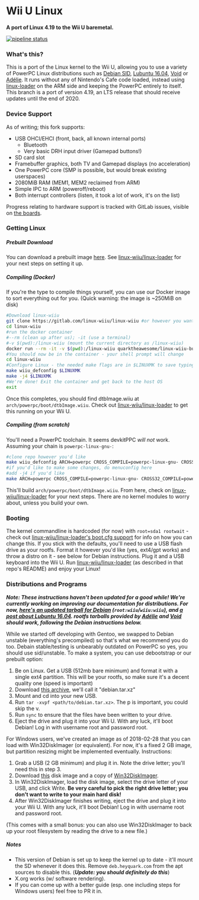 # Wii U Linux
**A port of Linux 4.19 to the Wii U baremetal.**

[![pipeline status](https://gitlab.com/linux-wiiu/linux-wiiu/badges/rewrite-4.19/pipeline.svg)](https://gitlab.com/linux-wiiu/linux-wiiu/commits/rewrite-4.19)

### What's this?
This is a port of the Linux kernel to the Wii U, allowing you to use a variety of PowerPC Linux distributions such as [Debian SID](https://www.debian.org/ports/powerpc/), [Lubuntu 16.04](https://lubuntu.me), [Void](https://voidlinux-ppc.org/) or [Adélie](https://www.adelielinux.org/). It runs without any of Nintendo's Cafe code loaded, instead using [linux-loader](https://gitlab.com/linux-wiiu/linux-loader) on the ARM side and keeping the PowerPC entirely to itself. This branch is a port of version 4.19, an LTS release that should receive updates until the end of 2020.

### Device Support
As of writing; this fork supports:

 - USB OHCI/EHCI (front, back, all known internal ports)
 	- Bluetooth
 	- Very basic DRH input driver (Gamepad buttons!)
 - SD card slot
 - Framebuffer graphics, both TV and Gamepad displays (no acceleration)
 - One PowerPC core (SMP is possible, but would break existing userspaces)
 - 2080MiB RAM (MEM1, MEM2 reclaimed from ARM)
 - Simple IPC to ARM (poweroff/reboot)
 - Both interrupt controllers (listen, it took a lot of work, it's on the list)

Progress relating to hardware support is tracked with GitLab issues, visible on [the boards](https://gitlab.com/linux-wiiu/linux-wiiu/boards).

### Getting Linux
##### Prebuilt Download
You can download a prebuilt image [here](https://gitlab.com/linux-wiiu/linux-wiiu/-/jobs/artifacts/rewrite-4.19/raw/dtbImage.wiiu?job=linux-build). See [linux-wiiu/linux-loader](https://gitlab.com/linux-wiiu/linux-loader) for your next steps on setting it up.

##### Compiling (Docker)
If you're the type to compile things yourself, you can use our Docker image to sort everything out for you. (Quick warning: the image is ~250MiB on disk)
```sh
#Download linux-wiiu
git clone https://gitlab.com/linux-wiiu/linux-wiiu #or however you want to do that
cd linux-wiiu
#run the docker container
#--rm (clean up after us); -it (use a terminal)
#-v $(pwd):/linux-wiiu (mount the current directory as /linux-wiiu)
docker run --rm -it -v $(pwd):/linux-wiiu quarktheawesome/linux-wiiu-builder
#You should now be in the container - your shell prompt will change
cd linux-wiiu
#Configure Linux - the needed make flags are in $LINUXMK to save typing
make wiiu_defconfig $LINUXMK
make -j4 $LINUXMK
#We're done! Exit the container and get back to the host OS
exit
```
Once this completes, you should find dtbImage.wiiu at `arch/powerpc/boot/dtbImage.wiiu`. Check out [linux-wiiu/linux-loader](https://gitlab.com/linux-wiiu/linux-loader) to get this running on your Wii U.

##### Compiling (from scratch)
You'll need a PowerPC toolchain. It seems devkitPPC *will not* work. Assuming your chain is `powerpc-linux-gnu-`:
```sh
#clone repo however you'd like
make wiiu_defconfig ARCH=powerpc CROSS_COMPILE=powerpc-linux-gnu- CROSS32_COMPILE=powerpc-linux-gnu-
#if you'd like to make some changes, do menuconfig here
#add -j4 if you'd like
make ARCH=powerpc CROSS_COMPILE=powerpc-linux-gnu- CROSS32_COMPILE=powerpc-linux-gnu-
```
This'll build `arch/powerpc/boot/dtbImage.wiiu`. From here, check on [linux-wiiu/linux-loader](https://gitlab.com/linux-wiiu/linux-loader) for your next steps. There are no kernel modules to worry about, unless you build your own.

### Booting
The kernel commandline is hardcoded (for now) with `root=sda1 rootwait` - check out [linux-wiiu/linux-loader's boot.cfg support](https://gitlab.com/linux-wiiu/linux-loader#advanced-setup-bootcfg) for info on how you can change this. If you stick with the defaults, you'll need to use a USB flash drive as your rootfs. Format it however you'd like (yes, ext4/gpt works) and throw a distro on it - see below for Debian instructions. Plug it and a USB keyboard into the Wii U. Run [linux-wiiu/linux-loader](https://gitlab.com/linux-wiiu/linux-loader) (as described in that repo's README) and enjoy your Linux!

### Distributions and Programs
***Note: These instructions haven't been updated for a good while! We're currently working on improving our documentation for distributions. For now, [here's an updated tarball for Debian](https://mega.nz/#!IPYkhIzJ!Ov5bzbnspmccCcPzZHJjHn75-EvZ8b-7ckZaXgLmqiI) (`root:wiiu`/`wiiu:wiiu`), and [a post about Lubuntu 16.04](https://gbatemp.net/threads/wii-u-linux.495888/page-19#post-8171762). rootfs tarballs provided by [Adélie](https://distfiles.adelielinux.org/adelie/) and [Void](https://repo.voidlinux-ppc.org/live/current/) should work, following the Debian instructions below.***

While we started off developing with Gentoo, we swapped to Debian unstable (everything's precompiled) so that's what we recommend you do too. Debain stable/testing is unbearably outdated on PowerPC so yes, you should use sid/unstable. To make a system, you can use debootstrap or our prebuilt option:

1. Be on Linux. Get a USB (512mb bare minimum) and format it with a single ext4 partition. This will be your rootfs, so make sure it's a decent quality one (speed is important)
2. Download [this archive](https://mega.nz/#!la52GDSS!Y9TnuFmvbWRbFZww7LPvVsyh2egz4CTDyxC2R5r62r4), we'll call it "debian.tar.xz"
3. Mount and cd into your new USB.
4. Run `tar -xvpf <path/to/debian.tar.xz>`. The p is important, you could skip the v.
5. Run `sync` to ensure that the files have been written to your drive.
6. Eject the drive and plug it into your Wii U. With any luck, it'll boot Debian! Log in with username root and password root.

For Windows users, we've created an image as of 2018-02-28 that you can load with Win32DiskImager (or equivalent). For now, it's a fixed 2 GB image, but partition resizing might be implemented eventually. Instructions:

1. Grab a USB (2 GB minimum) and plug it in. Note the drive letter; you'll need this in step 3.
2. Download [this](https://mega.nz/#!PvhwlaYT!iVGqf7W7dm4XATwJFiCeTzgvaPXBhVLIhzuiUjPF6JQ) disk image and a copy of [Win32DiskImager](https://sourceforge.net/projects/win32diskimager/files/).
3. In Win32DiskImager, load the disk image, select the drive letter of your USB, and click Write. **Be very careful to pick the right drive letter; you don't want to write to your main hard disk!**
4. After Win32DiskImager finishes writing, eject the drive and plug it into your Wii U. With any luck, it'll boot Debian! Log in with username root and password root.

(This comes with a small bonus: you can also use Win32DiskImager to back up your root filesystem by reading the drive to a new file.)

##### Notes
 - This version of Debian is set up to keep the kernel up to date - it'll mount the SD whenever it does this. Remove `deb.heyquark.com` from the apt sources to disable this. (***Update: you should definitely do this***)
 - X.org works (w/ software rendering).
 - If you can come up with a better guide (esp. one including steps for Windows users) feel free to PR it in.
